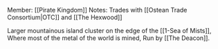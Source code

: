 Member: [[Pirate Kingdom]]
Notes: Trades with [[Ostean Trade Consortium|OTC]] and [[The Hexwood]]

Larger mountainous island cluster on the edge of the [[1-Sea of Mists]], Where most of the metal of the world is mined, Run by [[The Deacon]].
